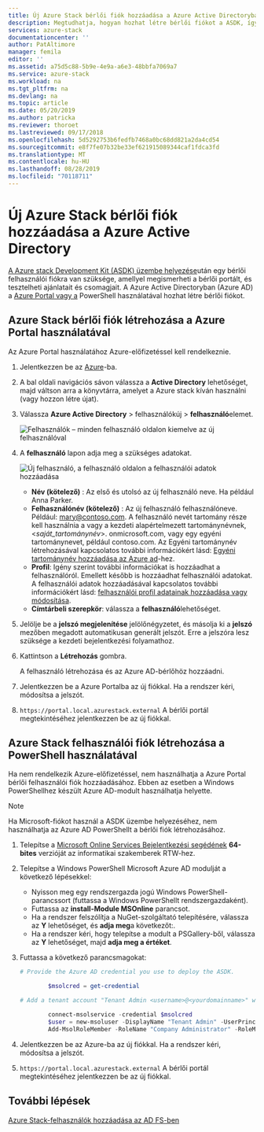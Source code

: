 ```yaml
---
title: Új Azure Stack bérlői fiók hozzáadása a Azure Active Directoryban | Microsoft Docs
description: Megtudhatja, hogyan hozhat létre bérlői fiókot a ASDK, így megismerheti a bérlői portált.
services: azure-stack
documentationcenter: ''
author: PatAltimore
manager: femila
editor: ''
ms.assetid: a75d5c88-5b9e-4e9a-a6e3-48bbfa7069a7
ms.service: azure-stack
ms.workload: na
ms.tgt_pltfrm: na
ms.devlang: na
ms.topic: article
ms.date: 05/20/2019
ms.author: patricka
ms.reviewer: thoroet
ms.lastreviewed: 09/17/2018
ms.openlocfilehash: 5d5292753b6fedfb7468a0bc68dd821a2da4cd54
ms.sourcegitcommit: e8f7fe07b32be33ef621915089344caf1fdca3fd
ms.translationtype: MT
ms.contentlocale: hu-HU
ms.lasthandoff: 08/28/2019
ms.locfileid: "70118711"
---
```

# <a name="add-a-new-azure-stack-tenant-account-in-azure-active-directory"></a>Új Azure Stack bérlői fiók hozzáadása a Azure Active Directory

[A Azure stack Development Kit (ASDK) üzembe helyezése](../asdk/asdk-install.md)után egy bérlői felhasználói fiókra van szüksége, amellyel megismerheti a bérlői portált, és tesztelheti ajánlatait és csomagjait. A Azure Active Directoryban (Azure AD) a [Azure Portal vagy a](#create-an-azure-stack-tenant-account-using-the-azure-portal) PowerShell használatával hozhat létre bérlői fiókot.

## <a name="create-an-azure-stack-tenant-account-by-using-the-azure-portal"></a>Azure Stack bérlői fiók létrehozása a Azure Portal használatával

Az Azure Portal használatához Azure-előfizetéssel kell rendelkeznie.

1. Jelentkezzen be az [Azure](https://portal.azure.com)-ba.
2. A bal oldali navigációs sávon válassza a **Active Directory** lehetőséget, majd váltson arra a könyvtárra, amelyet a Azure stack kíván használni (vagy hozzon létre újat).
3. Válassza **Azure Active Directory** > felhasználókúj > **felhasználó**elemet.

    ![Felhasználók – minden felhasználó oldalon kiemelve az új felhasználóval](media/azure-stack-add-new-user-aad/new-user-all-users.png)

4. A **felhasználó** lapon adja meg a szükséges adatokat.

    ![Új felhasználó, a felhasználó oldalon a felhasználói adatok hozzáadása](media/azure-stack-add-new-user-aad/new-user-user.png)

   - **Név (kötelező)** : Az első és utolsó az új felhasználó neve. Ha például Anna Parker.
   - **Felhasználónév (kötelező)** : Az új felhasználó felhasználóneve. Például: mary@contoso.com.
       A felhasználó nevét tartomány része kell használnia a vagy a kezdeti alapértelmezett tartománynévnek, <_saját_tartománynév_>. onmicrosoft.com, vagy egy egyéni tartománynevet, például contoso.com. Az Egyéni tartománynév létrehozásával kapcsolatos további információkért lásd: [Egyéni tartománynév hozzáadása az Azure ad](/azure/active-directory/fundamentals/add-custom-domain)-hez.
   - **Profil**: Igény szerint további információkat is hozzáadhat a felhasználóról. Emellett később is hozzáadhat felhasználói adatokat. A felhasználói adatok hozzáadásával kapcsolatos további információkért lásd: [felhasználói profil adatainak hozzáadása vagy módosítása](/azure/active-directory/fundamentals/active-directory-users-profile-azure-portal).
   - **Címtárbeli szerepkör**: válassza a **felhasználó**lehetőséget.

5. Jelölje be a **jelszó megjelenítése** jelölőnégyzetet, és másolja ki a **jelszó** mezőben megadott automatikusan generált jelszót. Erre a jelszóra lesz szüksége a kezdeti bejelentkezési folyamathoz.

6. Kattintson a **Létrehozás** gombra.

    A felhasználó létrehozása és az Azure AD-bérlőhöz hozzáadni.

7. Jelentkezzen be a Azure Portalba az új fiókkal. Ha a rendszer kéri, módosítsa a jelszót.
8. `https://portal.local.azurestack.external` A bérlői portál megtekintéséhez jelentkezzen be az új fiókkal.

## <a name="create-an-azure-stack-user-account-using-powershell"></a>Azure Stack felhasználói fiók létrehozása a PowerShell használatával

Ha nem rendelkezik Azure-előfizetéssel, nem használhatja a Azure Portal bérlői felhasználói fiók hozzáadásához. Ebben az esetben a Windows PowerShellhez készült Azure AD-modult használhatja helyette.

> [!NOTE]
> Ha Microsoft-fiókot használ a ASDK üzembe helyezéséhez, nem használhatja az Azure AD PowerShellt a bérlői fiók létrehozásához.

1. Telepítse a [Microsoft Online Services Bejelentkezési segédének](https://go.microsoft.com/fwlink/p/?LinkId=286152) **64-bites** verzióját az informatikai szakemberek RTW-hez.

2. Telepítse a Windows PowerShell Microsoft Azure AD modulját a következő lépésekkel:

    - Nyisson meg egy rendszergazda jogú Windows PowerShell-parancssort (futtassa a Windows PowerShellt rendszergazdaként).
    - Futtassa az **install-Module MSOnline** parancsot.
    - Ha a rendszer felszólítja a NuGet-szolgáltató telepítésére, válassza az **Y** lehetőséget, és **adja meg**a következőt:.
    - Ha a rendszer kéri, hogy telepítse a modult a PSGallery-ből, válassza az **Y** lehetőséget, majd **adja meg a értéket**.

3. Futtassa a következő parancsmagokat:

    ```powershell
    # Provide the Azure AD credential you use to deploy the ASDK.

            $msolcred = get-credential

    # Add a tenant account "Tenant Admin <username>@<yourdomainname>" with the initial password "<password>".

            connect-msolservice -credential $msolcred
            $user = new-msoluser -DisplayName "Tenant Admin" -UserPrincipalName <username>@<yourdomainname> -Password <password>
            Add-MsolRoleMember -RoleName "Company Administrator" -RoleMemberType User -RoleMemberObjectId $user.ObjectId

    ```

1. Jelentkezzen be az Azure-ba az új fiókkal. Ha a rendszer kéri, módosítsa a jelszót.
2. `https://portal.local.azurestack.external` A bérlői portál megtekintéséhez jelentkezzen be az új fiókkal.

## <a name="next-steps"></a>További lépések

[Azure Stack-felhasználók hozzáadása az AD FS-ben](azure-stack-add-users-adfs.md)
